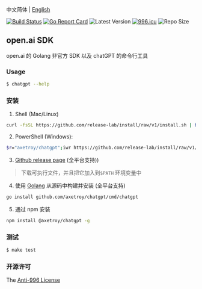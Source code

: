 中文简体 | [English](README_en-US.md)

[![Build Status](https://github.com/axetroy/chatgpt/workflows/ci/badge.svg)](https://github.com/axetroy/chatgpt/actions)
[![Go Report Card](https://goreportcard.com/badge/github.com/axetroy/chatgpt)](https://goreportcard.com/report/github.com/axetroy/chatgpt)
![Latest Version](https://img.shields.io/github/v/release/axetroy/chatgpt.svg)
[![996.icu](https://img.shields.io/badge/link-996.icu-red.svg)](https://996.icu)
![Repo Size](https://img.shields.io/github/repo-size/axetroy/chatgpt.svg)

## open.ai SDK

open.ai 的 Golang 非官方 SDK 以及 chatGPT 的命令行工具

### Usage

```bash
$ chatgpt --help
```

### 安装

1. Shell (Mac/Linux)

```bash
curl -fsSL https://github.com/release-lab/install/raw/v1/install.sh | bash -s -- -r=axetroy/chatgpt
```

2. PowerShell (Windows):

```bash
$r="axetroy/chatgpt";iwr https://github.com/release-lab/install/raw/v1/install.ps1 -useb | iex
```

3. [Github release page](https://github.com/axetroy/chatgpt/releases) (全平台支持))

> 下载可执行文件，并且把它加入到`$PATH` 环境变量中

4. 使用 [Golang](https://golang.org) 从源码中构建并安装 (全平台支持)

```bash
go install github.com/axetroy/chatgpt/cmd/chatgpt
```

5. 通过 npm 安装

```sh
npm install @axetroy/chatgpt -g
```

### 测试

```bash
$ make test
```

### 开源许可

The [Anti-996 License](LICENSE_zh-CN)

